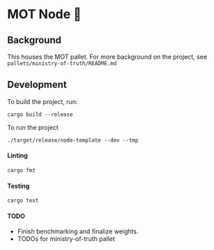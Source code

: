 # MOT Node  🏢 #

## Background ##
This houses the MOT pallet. For more background on the project, see `pallets/ministry-of-truth/README.md`

## Development ##
To build the project, run:
```shell
cargo build --release
```
To run the project
```shell
./target/release/node-template --dev --tmp
```

#### Linting ####
```shell
cargo fmt
```

#### Testing ####
```shell
cargo test
```

#### TODO ####
- Finish benchmarking and finalize weights.
- TODOs for ministry-of-truth pallet